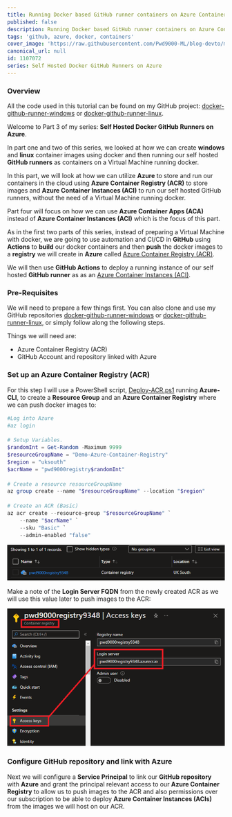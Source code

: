 ```yaml
---
title: Running Docker based GitHub runner containers on Azure Container Instances (ACI)
published: false
description: Running Docker based GitHub runner containers on Azure Container Instances (ACI)
tags: 'github, azure, docker, containers'
cover_image: 'https://raw.githubusercontent.com/Pwd9000-ML/blog-devto/main/posts/2022-GitHub-Docker-Runner-Azure-Part3/assets/main.png'
canonical_url: null
id: 1107072
series: Self Hosted Docker GitHub Runners on Azure
---
```


### Overview

All the code used in this tutorial can be found on my GitHub project: [docker-github-runner-windows](https://github.com/Pwd9000-ML/docker-github-runner-windows) or [docker-github-runner-linux](https://github.com/Pwd9000-ML/docker-github-runner-linux).  

Welcome to Part 3 of my series: **Self Hosted Docker GitHub Runners on Azure**.

In part one and two of this series, we looked at how we can create **windows** and **linux** container images using docker and then running our self hosted **GitHub runners** as containers on a Virtual Machine running docker.  

In this part, we will look at how we can utilize **Azure** to store and run our containers in the cloud using **Azure Container Registry (ACR)** to store images and **Azure Container Instances (ACI)** to run our self hosted GitHub runners, without the need of a Virtual Machine running docker.  

Part four will focus on how we can use **Azure Container Apps (ACA)** instead of **Azure Container Instances (ACI)** which is the focus of this part.  

As in the first two parts of this series, instead of preparing a Virtual Machine with docker, we are going to use automation and CI/CD in **GitHub** using **Actions** to **build** our docker containers and then **push** the docker images to a **registry** we will create in **Azure** called [Azure Container Registry (ACR)](https://docs.microsoft.com/en-us/azure/container-registry/container-registry-intro).  

We will then use **GitHub Actions** to deploy a running instance of our self hosted **GitHub runner** as as an [Azure Container Instances (ACI)](https://docs.microsoft.com/en-us/azure/container-instances/container-instances-overview).  

### Pre-Requisites

We will need to prepare a few things first. You can also clone and use my GitHub repositories [docker-github-runner-windows](https://github.com/Pwd9000-ML/docker-github-runner-windows) or [docker-github-runner-linux](https://github.com/Pwd9000-ML/docker-github-runner-linux), or simply follow along the following steps.  

Things we will need are:  

- Azure Container Registry (ACR)
- GitHub Account and repository linked with Azure

### Set up an Azure Container Registry (ACR)

For this step I will use a PowerShell script, [Deploy-ACR.ps1](https://github.com/Pwd9000-ML/docker-github-runner-windows/blob/master/Azure-Pre-Reqs/Deploy-ACR.ps1) running **Azure-CLI**, to create a **Resource Group** and an **Azure Container Registry** where we can push docker images to:  

```powershell
#Log into Azure
#az login

# Setup Variables.
$randomInt = Get-Random -Maximum 9999
$resourceGroupName = "Demo-Azure-Container-Registry"
$region = "uksouth"
$acrName = "pwd9000registry$randomInt"

# Create a resource resourceGroupName
az group create --name "$resourceGroupName" --location "$region"

# Create an ACR (Basic)
az acr create --resource-group "$resourceGroupName" `
    --name "$acrName" `
    --sku "Basic" `
    --admin-enabled "false"
```

![image.png](https://raw.githubusercontent.com/Pwd9000-ML/blog-devto/main/posts/2022-GitHub-Docker-Runner-Azure-Part3/assets/acr01.png)  

Make a note of the **Login Server FQDN** from the newly created ACR as we will use this value later to push images to the ACR:  

![image.png](https://raw.githubusercontent.com/Pwd9000-ML/blog-devto/main/posts/2022-GitHub-Docker-Runner-Azure-Part3/assets/acr02.png)  

### Configure GitHub repository and link with Azure

Next we will configure a **Service Principal** to link our **GitHub repository** with **Azure** and grant the principal relevant access to our **Azure Container Registry** to allow us to push images to the ACR and also permissions over our subscription to be able to deploy **Azure Container Instances (ACIs)** from the images we will host on our ACR.  



